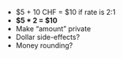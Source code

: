 * $5 + 10 CHF = $10 if rate is 2:1
* __$5 * 2 = $10__
* Make “amount” private
* Dollar side-effects?
* Money rounding?
